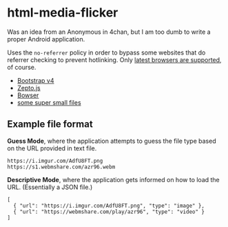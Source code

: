 # html-media-flicker

Was an idea from an Anonymous in 4chan, but I am too dumb to write a proper Android application.

Uses the `no-referrer` policy in order to bypass some websites that do referrer checking to prevent hotlinking. Only [latest browsers are supported](https://caniuse.com/#feat=referrer-policy), of course.

- [Bootstrap v4](https://getbootstrap.com/)
- [Zepto.js](http://zeptojs.com/)
- [Bowser](https://github.com/lancedikson/bowser)
- [some super small files](https://github.com/mathiasbynens/small)


## Example file format

**Guess Mode**, where the application attempts to guess the file type based on the URL provided in text file.

```
https://i.imgur.com/AdfU8FT.png
https://s1.webmshare.com/azr96.webm
```

**Descriptive Mode**, where the application gets informed on how to load the URL. (Essentially a JSON file.)

```
[
  { "url": "https://i.imgur.com/AdfU8FT.png", "type": "image" },
  { "url": "https://webmshare.com/play/azr96", "type": "video" }
]
```
